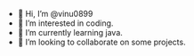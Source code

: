 - 👋 Hi, I’m @vinu0899
- 👀 I’m interested in coding.
- 🌱 I’m currently learning java.
- 💞️ I’m looking to collaborate on some projects.

<!---
vinu0899/vinu0899 is a ✨ special ✨ repository because its `README.md` (this file) appears on your GitHub profile.
You can click the Preview link to take a look at your changes.
--->
